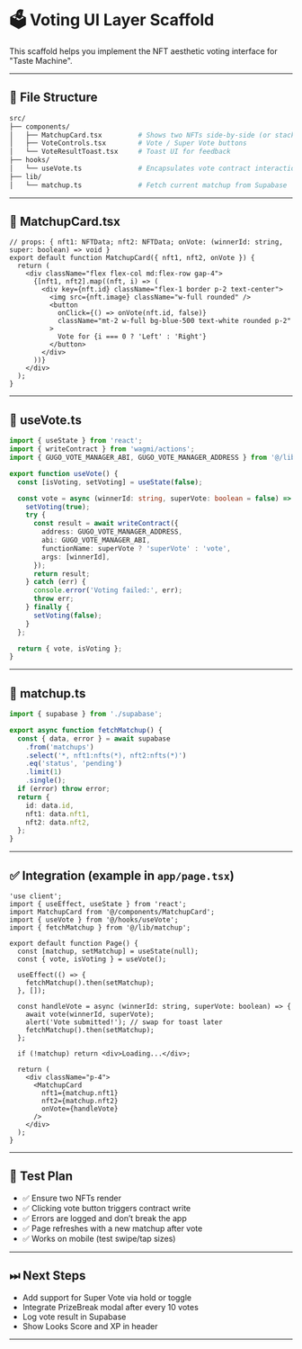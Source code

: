 
# 🗳️ Voting UI Layer Scaffold

This scaffold helps you implement the NFT aesthetic voting interface for "Taste Machine".

---

## 🧱 File Structure

```bash
src/
├── components/
│   ├── MatchupCard.tsx         # Shows two NFTs side-by-side (or stacked on mobile)
│   ├── VoteControls.tsx        # Vote / Super Vote buttons
│   └── VoteResultToast.tsx     # Toast UI for feedback
├── hooks/
│   └── useVote.ts              # Encapsulates vote contract interaction
├── lib/
│   └── matchup.ts              # Fetch current matchup from Supabase
```

---

## 🧩 MatchupCard.tsx

```tsx
// props: { nft1: NFTData; nft2: NFTData; onVote: (winnerId: string, super: boolean) => void }
export default function MatchupCard({ nft1, nft2, onVote }) {
  return (
    <div className="flex flex-col md:flex-row gap-4">
      {[nft1, nft2].map((nft, i) => (
        <div key={nft.id} className="flex-1 border p-2 text-center">
          <img src={nft.image} className="w-full rounded" />
          <button
            onClick={() => onVote(nft.id, false)}
            className="mt-2 w-full bg-blue-500 text-white rounded p-2"
          >
            Vote for {i === 0 ? 'Left' : 'Right'}
          </button>
        </div>
      ))}
    </div>
  );
}
```

---

## 🧠 useVote.ts

```ts
import { useState } from 'react';
import { writeContract } from 'wagmi/actions';
import { GUGO_VOTE_MANAGER_ABI, GUGO_VOTE_MANAGER_ADDRESS } from '@/lib/constants';

export function useVote() {
  const [isVoting, setVoting] = useState(false);

  const vote = async (winnerId: string, superVote: boolean = false) => {
    setVoting(true);
    try {
      const result = await writeContract({
        address: GUGO_VOTE_MANAGER_ADDRESS,
        abi: GUGO_VOTE_MANAGER_ABI,
        functionName: superVote ? 'superVote' : 'vote',
        args: [winnerId],
      });
      return result;
    } catch (err) {
      console.error('Voting failed:', err);
      throw err;
    } finally {
      setVoting(false);
    }
  };

  return { vote, isVoting };
}
```

---

## 📡 matchup.ts

```ts
import { supabase } from './supabase';

export async function fetchMatchup() {
  const { data, error } = await supabase
    .from('matchups')
    .select('*, nft1:nfts(*), nft2:nfts(*)')
    .eq('status', 'pending')
    .limit(1)
    .single();
  if (error) throw error;
  return {
    id: data.id,
    nft1: data.nft1,
    nft2: data.nft2,
  };
}
```

---

## ✅ Integration (example in `app/page.tsx`)

```tsx
'use client';
import { useEffect, useState } from 'react';
import MatchupCard from '@/components/MatchupCard';
import { useVote } from '@/hooks/useVote';
import { fetchMatchup } from '@/lib/matchup';

export default function Page() {
  const [matchup, setMatchup] = useState(null);
  const { vote, isVoting } = useVote();

  useEffect(() => {
    fetchMatchup().then(setMatchup);
  }, []);

  const handleVote = async (winnerId: string, superVote: boolean) => {
    await vote(winnerId, superVote);
    alert('Vote submitted!'); // swap for toast later
    fetchMatchup().then(setMatchup);
  };

  if (!matchup) return <div>Loading...</div>;

  return (
    <div className="p-4">
      <MatchupCard
        nft1={matchup.nft1}
        nft2={matchup.nft2}
        onVote={handleVote}
      />
    </div>
  );
}
```

---

## 🧪 Test Plan

- ✅ Ensure two NFTs render
- ✅ Clicking vote button triggers contract write
- ✅ Errors are logged and don’t break the app
- ✅ Page refreshes with a new matchup after vote
- ✅ Works on mobile (test swipe/tap sizes)

---

## ⏭ Next Steps

- Add support for Super Vote via hold or toggle
- Integrate PrizeBreak modal after every 10 votes
- Log vote result in Supabase
- Show Looks Score and XP in header

---
